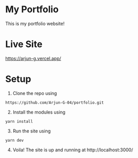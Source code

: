 # My Portfolio

This is my portfolio website!

# Live Site
https://arjun-g.vercel.app/

# Setup

1. Clone the repo using
```
https://github.com/Arjun-G-04/portfolio.git
```

2. Install the modules using
```
yarn install
```

3. Run the site using
```
yarn dev
```

4. Voila! The site is up and running at http://localhost:3000/